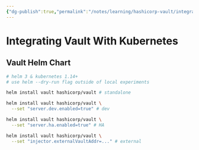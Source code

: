 ```yaml
---
{"dg-publish":true,"permalink":"/notes/learning/hashicorp-vault/integrating-hashicorp-vault-in-devops-workflows/07-integrating-vault-with-kubernetes/","dgHomeLink":true,"dgPassFrontmatter":false,"dgShowBacklinks":true,"dgShowLocalGraph":true}
---
```


# Integrating Vault With Kubernetes

## Vault Helm Chart

```bash
# helm 3 & kubernetes 1.14+
# use helm --dry-run flag outside of local experiments

helm install vault hashicorp/vault # standalone

helm install vault hashicorp/vault \
  --set "server.dev.enabled=true" # dev

helm install vault hashicorp/vault \
  --set "server.ha.enabled=true" # HA

helm install vault hashicorp/vault \
  --set "injector.externalVaultAddr=..." # external
```


